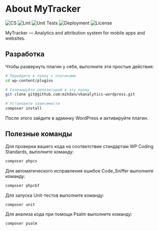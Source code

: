 # About MyTracker

![CS](https://github.com/Yoast/wordpress-seo/actions/workflows/cs.yml/badge.svg)
![Lint](https://github.com/Yoast/wordpress-seo/actions/workflows/lint.yml/badge.svg)
![Unit Tests](https://github.com/Yoast/wordpress-seo/actions/workflows/unittest.yml/badge.svg)
![Deployment](https://github.com/Yoast/wordpress-seo/actions/workflows/deploy.yml/badge.svg)
![License](https://poser.pugx.org/yoast/wordpress-seo/license.svg)

MyTracker — Analytics and attribution system for mobile apps and websites.

## Разработка

Чтобы развернуть плагин у себя, выполните эти простые действия:

```bash
# Перейдите в папку с плагинами
cd wp-content/plugins

# Склонируйте репозиторий в эту папку
git clone git@github.com:mihdan/vkanalytics-wordpress.git

# Установите зависимости
composer install
```

После этого зайдите в админку WordPress и активируйте плагин.

## Полезные команды

Для проверки вашего кода на соответствие стандартам WP Coding Standards, выполните команду:

```bash
composer phpcs
```

Для автоматического исправления ошибок Code_Sniffer выполните команду:

```bash
composer phpcbf
```

Для запуска Unit-тестов выполните команду:

```bash
composer unit
```

Для анализа кода при помощи Psalm выполните команду:

```bash
composer psalm
```
